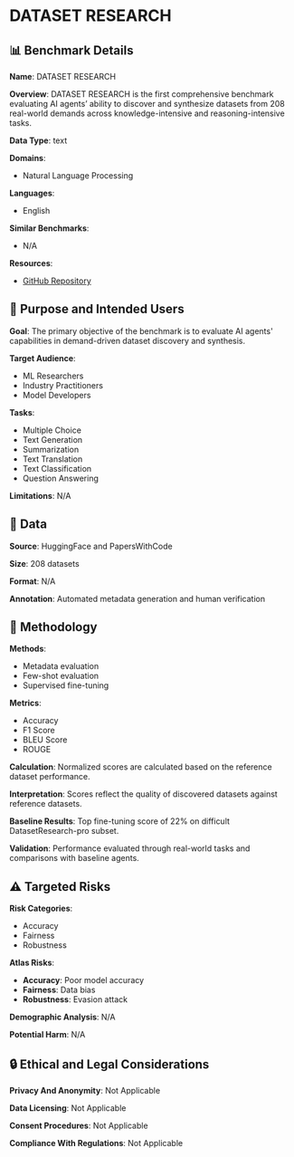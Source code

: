 # DATASET RESEARCH

## 📊 Benchmark Details

**Name**: DATASET RESEARCH

**Overview**: DATASET RESEARCH is the first comprehensive benchmark evaluating AI agents’ ability to discover and synthesize datasets from 208 real-world demands across knowledge-intensive and reasoning-intensive tasks.

**Data Type**: text

**Domains**:
- Natural Language Processing

**Languages**:
- English

**Similar Benchmarks**:
- N/A

**Resources**:
- [GitHub Repository](https://github.com/GAIR-NLP/DatasetResearch)

## 🎯 Purpose and Intended Users

**Goal**: The primary objective of the benchmark is to evaluate AI agents' capabilities in demand-driven dataset discovery and synthesis.

**Target Audience**:
- ML Researchers
- Industry Practitioners
- Model Developers

**Tasks**:
- Multiple Choice
- Text Generation
- Summarization
- Text Translation
- Text Classification
- Question Answering

**Limitations**: N/A

## 💾 Data

**Source**: HuggingFace and PapersWithCode

**Size**: 208 datasets

**Format**: N/A

**Annotation**: Automated metadata generation and human verification

## 🔬 Methodology

**Methods**:
- Metadata evaluation
- Few-shot evaluation
- Supervised fine-tuning

**Metrics**:
- Accuracy
- F1 Score
- BLEU Score
- ROUGE

**Calculation**: Normalized scores are calculated based on the reference dataset performance.

**Interpretation**: Scores reflect the quality of discovered datasets against reference datasets.

**Baseline Results**: Top fine-tuning score of 22% on difficult DatasetResearch-pro subset.

**Validation**: Performance evaluated through real-world tasks and comparisons with baseline agents.

## ⚠️ Targeted Risks

**Risk Categories**:
- Accuracy
- Fairness
- Robustness

**Atlas Risks**:
- **Accuracy**: Poor model accuracy
- **Fairness**: Data bias
- **Robustness**: Evasion attack

**Demographic Analysis**: N/A

**Potential Harm**: N/A

## 🔒 Ethical and Legal Considerations

**Privacy And Anonymity**: Not Applicable

**Data Licensing**: Not Applicable

**Consent Procedures**: Not Applicable

**Compliance With Regulations**: Not Applicable
